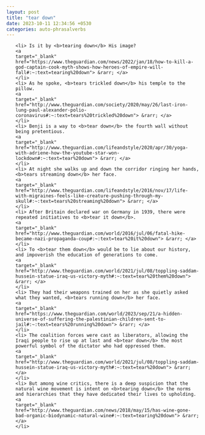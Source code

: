 ```yaml
---
layout: post
title: "tear down"
date: 2023-10-11 12:34:56 +0530
categories: auto-phrasalverbs
---
```

<ol>

    <li> Is it by <b>tearing down</b> His image?
    <a 
    target="_blank" 
    href="https://www.theguardian.com/news/2022/jan/18/how-to-kill-a-god-captain-cook-myth-shows-how-heroes-of-empire-will-fall#:~:text=tearing%20down"> &rarr; </a>
    </li>
    <li> As he spoke, <b>tears trickled down</b> his temple to the pillow.
    <a 
    target="_blank" 
    href="http://www.theguardian.com/society/2020/may/26/last-iron-lung-paul-alexander-polio-coronavirus#:~:text=tears%20trickled%20down"> &rarr; </a>
    </li>
    <li> Benji is a way to <b>tear down</b> the fourth wall without being pretentious.
    <a 
    target="_blank" 
    href="http://www.theguardian.com/lifeandstyle/2020/apr/30/yoga-with-adriene-how-the-youtube-star-won-lockdown#:~:text=tear%20down"> &rarr; </a>
    </li>
    <li> At night she walks up and down the corridor ringing her hands, <b>tears streaming down</b> her face.
    <a 
    target="_blank" 
    href="http://www.theguardian.com/lifeandstyle/2016/nov/17/life-with-migraines-feels-like-creature-pushing-through-my-skull#:~:text=tears%20streaming%20down"> &rarr; </a>
    </li>
    <li> After Britain declared war on Germany in 1939, there were repeated initiatives to <b>tear it down</b>.
    <a 
    target="_blank" 
    href="http://www.theguardian.com/world/2016/jul/06/fatal-hike-became-nazi-propaganda-coup#:~:text=tear%20it%20down"> &rarr; </a>
    </li>
    <li> To <b>tear them down</b> would be to lie about our history, and impoverish the education of generations to come.
    <a 
    target="_blank" 
    href="http://www.theguardian.com/world/2021/jul/08/toppling-saddam-hussein-statue-iraq-us-victory-myth#:~:text=tear%20them%20down"> &rarr; </a>
    </li>
    <li> They had their weapons trained on her as she quietly asked what they wanted, <b>tears running down</b> her face.
    <a 
    target="_blank" 
    href="https://www.theguardian.com/world/2023/sep/21/a-hidden-universe-of-suffering-the-palestinian-children-sent-to-jail#:~:text=tears%20running%20down"> &rarr; </a>
    </li>
    <li> The coalition forces were cast as liberators, allowing the Iraqi people to rise up at last and <b>tear down</b> the most powerful symbol of the dictator who had oppressed them.
    <a 
    target="_blank" 
    href="http://www.theguardian.com/world/2021/jul/08/toppling-saddam-hussein-statue-iraq-us-victory-myth#:~:text=tear%20down"> &rarr; </a>
    </li>
    <li> But among wine critics, there is a deep suspicion that the natural wine movement is intent on <b>tearing down</b> the norms and hierarchies that they have dedicated their lives to upholding.
    <a 
    target="_blank" 
    href="http://www.theguardian.com/news/2018/may/15/has-wine-gone-bad-organic-biodynamic-natural-wine#:~:text=tearing%20down"> &rarr; </a>
    </li>